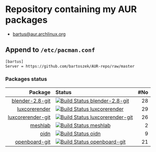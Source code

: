 # Repository containing my AUR packages
* [bartus@aur.archlinux.org][aur]
## Append to `/etc/pacman.conf`
```sh
[bartus]
Server = https://github.com/bartoszek/AUR-repo/raw/master
```
### Packages status
<!--begin-->
| Package | Status | #No|
|--:|:--|--:|
| [blender-2.8-git](https://github.com/bartoszek/AUR-blender-2.8-git)| [![Build Status blender-2.8-git](https://travis-ci.org/bartoszek/AUR-blender-2.8-git.svg)](https://travis-ci.org/bartoszek/AUR-blender-2.8-git) | 28 |
| [luxcorerender](https://github.com/bartoszek/AUR-luxcorerender)| [![Build Status luxcorerender](https://travis-ci.org/bartoszek/AUR-luxcorerender.svg)](https://travis-ci.org/bartoszek/AUR-luxcorerender) | 29 |
| [luxcorerender-git](https://github.com/bartoszek/AUR-luxcorerender-git)| [![Build Status luxcorerender-git](https://travis-ci.org/bartoszek/AUR-luxcorerender-git.svg)](https://travis-ci.org/bartoszek/AUR-luxcorerender-git) | 26 |
| [meshlab](https://github.com/bartoszek/AUR-meshlab)| [![Build Status meshlab](https://travis-ci.org/bartoszek/AUR-meshlab.svg)](https://travis-ci.org/bartoszek/AUR-meshlab) | 2 |
| [oidn](https://github.com/bartoszek/AUR-oidn)| [![Build Status oidn](https://travis-ci.org/bartoszek/AUR-oidn.svg)](https://travis-ci.org/bartoszek/AUR-oidn) | 9 |
| [openboard-git](https://github.com/bartoszek/AUR-openboard-git)| [![Build Status openboard-git](https://travis-ci.org/bartoszek/AUR-openboard-git.svg)](https://travis-ci.org/bartoszek/AUR-openboard-git) | 21 |
<!--end-->
<!--
| [$pkgname](https://github.com/bartoszek/AUR-luxcorerender-$pkgname)| [![Build Status $pkgname](https://travis-ci.org/bartoszek/AUR-$pkgname.svg)](https://travis-ci.org/bartoszek/AUR-$pkgname) |
| [$pkgname](https://github.com/bartoszek/AUR-luxcorerender-$pkgname)| [![Build Status $pkgname](https://travis-ci.org/bartoszek/AUR-$pkgname.svg?branch=$branch)](https://travis-ci.org/bartoszek/AUR-$pkgname) |
-->
[aur]: https://aur.archlinux.org/packages/?K=bartus&SeB=m
